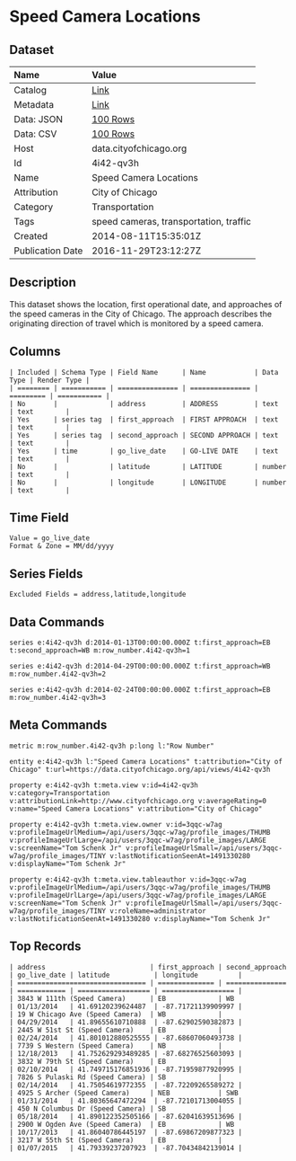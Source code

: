 # Speed Camera Locations

## Dataset

| Name | Value |
| :--- | :---- |
| Catalog | [Link](https://catalog.data.gov/dataset/speed-camera-locations-0ab34) |
| Metadata | [Link](https://data.cityofchicago.org/api/views/4i42-qv3h) |
| Data: JSON | [100 Rows](https://data.cityofchicago.org/api/views/4i42-qv3h/rows.json?max_rows=100) |
| Data: CSV | [100 Rows](https://data.cityofchicago.org/api/views/4i42-qv3h/rows.csv?max_rows=100) |
| Host | data.cityofchicago.org |
| Id | 4i42-qv3h |
| Name | Speed Camera Locations |
| Attribution | City of Chicago |
| Category | Transportation |
| Tags | speed cameras, transportation, traffic |
| Created | 2014-08-11T15:35:01Z |
| Publication Date | 2016-11-29T23:12:27Z |

## Description

This dataset shows the location, first operational date, and approaches of the speed cameras in the City of Chicago. The approach describes the originating direction of travel which is monitored by a speed camera.

## Columns

```ls
| Included | Schema Type | Field Name      | Name            | Data Type | Render Type |
| ======== | =========== | =============== | =============== | ========= | =========== |
| No       |             | address         | ADDRESS         | text      | text        |
| Yes      | series tag  | first_approach  | FIRST APPROACH  | text      | text        |
| Yes      | series tag  | second_approach | SECOND APPROACH | text      | text        |
| Yes      | time        | go_live_date    | GO-LIVE DATE    | text      | text        |
| No       |             | latitude        | LATITUDE        | number    | text        |
| No       |             | longitude       | LONGITUDE       | number    | text        |
```

## Time Field

```ls
Value = go_live_date
Format & Zone = MM/dd/yyyy
```

## Series Fields

```ls
Excluded Fields = address,latitude,longitude
```

## Data Commands

```ls
series e:4i42-qv3h d:2014-01-13T00:00:00.000Z t:first_approach=EB t:second_approach=WB m:row_number.4i42-qv3h=1

series e:4i42-qv3h d:2014-04-29T00:00:00.000Z t:first_approach=WB m:row_number.4i42-qv3h=2

series e:4i42-qv3h d:2014-02-24T00:00:00.000Z t:first_approach=EB m:row_number.4i42-qv3h=3
```

## Meta Commands

```ls
metric m:row_number.4i42-qv3h p:long l:"Row Number"

entity e:4i42-qv3h l:"Speed Camera Locations" t:attribution="City of Chicago" t:url=https://data.cityofchicago.org/api/views/4i42-qv3h

property e:4i42-qv3h t:meta.view v:id=4i42-qv3h v:category=Transportation v:attributionLink=http://www.cityofchicago.org v:averageRating=0 v:name="Speed Camera Locations" v:attribution="City of Chicago"

property e:4i42-qv3h t:meta.view.owner v:id=3qqc-w7ag v:profileImageUrlMedium=/api/users/3qqc-w7ag/profile_images/THUMB v:profileImageUrlLarge=/api/users/3qqc-w7ag/profile_images/LARGE v:screenName="Tom Schenk Jr" v:profileImageUrlSmall=/api/users/3qqc-w7ag/profile_images/TINY v:lastNotificationSeenAt=1491330280 v:displayName="Tom Schenk Jr"

property e:4i42-qv3h t:meta.view.tableauthor v:id=3qqc-w7ag v:profileImageUrlMedium=/api/users/3qqc-w7ag/profile_images/THUMB v:profileImageUrlLarge=/api/users/3qqc-w7ag/profile_images/LARGE v:screenName="Tom Schenk Jr" v:profileImageUrlSmall=/api/users/3qqc-w7ag/profile_images/TINY v:roleName=administrator v:lastNotificationSeenAt=1491330280 v:displayName="Tom Schenk Jr"
```

## Top Records

```ls
| address                          | first_approach | second_approach | go_live_date | latitude           | longitude          | 
| ================================ | ============== | =============== | ============ | ================== | ================== | 
| 3843 W 111th (Speed Camera)      | EB             | WB              | 01/13/2014   | 41.69120239624487  | -87.71721139909997 | 
| 19 W Chicago Ave (Speed Camera)  | WB             |                 | 04/29/2014   | 41.89655610710888  | -87.62902590382873 | 
| 2445 W 51st St (Speed Camera)    | EB             |                 | 02/24/2014   | 41.801012880525555 | -87.68607060493738 | 
| 7739 S Western (Speed Camera)    | NB             |                 | 12/18/2013   | 41.752629293489285 | -87.68276525603093 | 
| 3832 W 79th St (Speed Camera)    | EB             |                 | 02/10/2014   | 41.749715176851936 | -87.71959877920995 | 
| 7826 S Pulaski Rd (Speed Camera) | SB             |                 | 02/14/2014   | 41.75054619772355  | -87.72209265589272 | 
| 4925 S Archer (Speed Camera)     | NEB            | SWB             | 01/31/2014   | 41.80365647472294  | -87.72101713004055 | 
| 450 N Columbus Dr (Speed Camera) | SB             |                 | 05/18/2014   | 41.890122352505166 | -87.62041639513696 | 
| 2900 W Ogden Ave (Speed Camera)  | EB             | WB              | 10/17/2013   | 41.86040786445197  | -87.69867209877323 | 
| 3217 W 55th St (Speed Camera)    | EB             |                 | 01/07/2015   | 41.79339237207923  | -87.70434842139014 | 
```